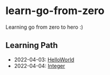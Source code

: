 # learn-go-from-zero
Learning go from zero to hero :)

## Learning Path

* 2022-04-03: [HelloWorld](./01-helloworld)
* 2022-04-04: [Integer](./02-integer)